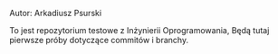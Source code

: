Autor: Arkadiusz Psurski

To jest repozytorium testowe z Inżynierii Oprogramowania,
Będą tutaj pierwsze próby dotyczące commitów i branchy.
